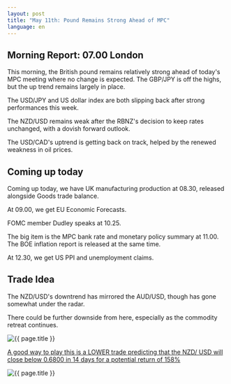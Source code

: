 ```yaml
---
layout: post
title: "May 11th: Pound Remains Strong Ahead of MPC"
language: en
---
```

## Morning Report: 07.00 London

This morning, the British pound remains relatively strong ahead of today's MPC meeting where no change is expected. The GBP/JPY is off the highs, but the up trend remains largely in place. 

The USD/JPY and US dollar index are both slipping back after strong performances this week. 

The NZD/USD remains weak after the RBNZ's decision to keep rates unchanged, with a dovish forward outlook. 

The USD/CAD's uptrend is getting back on track, helped by the renewed weakness in oil prices.


## Coming up today

Coming up today, we have UK manufacturing production at 08.30, released alongside Goods trade balance. 

At 09.00, we get EU Economic Forecasts.

FOMC member Dudley speaks at 10.25. 

The big item is the MPC bank rate and monetary policy summary at 11.00. The BOE inflation report is released at the same time. 

At 12.30, we get US PPI and unemployment claims.


## Trade Idea

The NZD/USD's downtrend has mirrored the AUD/USD, though has gone somewhat under the radar. 

There could be further downside from here, especially as the commodity retreat continues.  


<img class="post-image" src="{{ site.url }}/images/11-may-17.png" alt="{{ page.title }}" title="{{ page.title }}">

<a href="%LINK%%?currency=GBP&market=forex&underlying=frxNZDUSD&formname=higherlower&duration_amount=14&duration_units=d&amount=10&amount_type=payout&expiry_type=duration&barrier=0.6800" target="_blank">A good way to play this is a LOWER trade predicting that the NZD/ USD will close below 0.6800 in 14 days for a potential return of 158%</a>

<img class="post-image" src="{{ site.url }}/images/ru-11-may-17.png" alt="{{ page.title }}" title="{{ page.title }}">